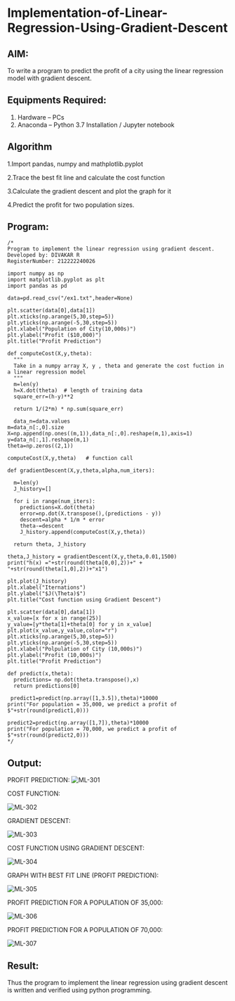 # Implementation-of-Linear-Regression-Using-Gradient-Descent

## AIM:
To write a program to predict the profit of a city using the linear regression model with gradient descent.

## Equipments Required:
1. Hardware – PCs
2. Anaconda – Python 3.7 Installation / Jupyter notebook


## Algorithm
1.Import pandas, numpy and mathplotlib.pyplot


2.Trace the best fit line and calculate the cost function


3.Calculate the gradient descent and plot the graph for it


4.Predict the profit for two population sizes.

## Program:
```
/*
Program to implement the linear regression using gradient descent.
Developed by: DIVAKAR R
RegisterNumber: 212222240026

import numpy as np
import matplotlib.pyplot as plt
import pandas as pd

data=pd.read_csv("/ex1.txt",header=None)

plt.scatter(data[0],data[1])
plt.xticks(np.arange(5,30,step=5))
plt.yticks(np.arange(-5,30,step=5))
plt.xlabel("Population of City(10,000s)")
plt.ylabel("Profit ($10,000)")
plt.title("Profit Prediction")

def computeCost(X,y,theta):
  """
  Take in a numpy array X, y , theta and generate the cost fuction in a linear regression model
  """
  m=len(y)
  h=X.dot(theta)  # length of training data
  square_err=(h-y)**2 

  return 1/(2*m) * np.sum(square_err)  
  
  data_n=data.values
m=data_n[:,0].size
X=np.append(np.ones((m,1)),data_n[:,0].reshape(m,1),axis=1)
y=data_n[:,1].reshape(m,1)
theta=np.zeros((2,1))

computeCost(X,y,theta)   # function call

def gradientDescent(X,y,theta,alpha,num_iters):
  
  m=len(y)
  J_history=[]

  for i in range(num_iters):
    predictions=X.dot(theta)
    error=np.dot(X.transpose(),(predictions - y))
    descent=alpha * 1/m * error
    theta-=descent
    J_history.append(computeCost(X,y,theta))

  return theta, J_history
  
theta,J_history = gradientDescent(X,y,theta,0.01,1500)
print("h(x) ="+str(round(theta[0,0],2))+" + "+str(round(theta[1,0],2))+"x1")

plt.plot(J_history)
plt.xlabel("Iternations")
plt.ylabel("$J(\Theta)$")
plt.title("Cost function using Gradient Descent")

plt.scatter(data[0],data[1])
x_value=[x for x in range(25)]
y_value=[y*theta[1]+theta[0] for y in x_value]
plt.plot(x_value,y_value,color="r")
plt.xticks(np.arange(5,30,step=5))
plt.yticks(np.arange(-5,30,step=5))
plt.xlabel("Polpulation of City (10,000s)")
plt.ylabel("Profit (10,000s)")
plt.title("Profit Prediction")

def predict(x,theta):
  predictions= np.dot(theta.transpose(),x)
  return predictions[0]
  
 predict1=predict(np.array([1,3.5]),theta)*10000
print("For population = 35,000, we predict a profit of $"+str(round(predict1,0)))

predict2=predict(np.array([1,7]),theta)*10000
print("For population = 70,000, we predict a profit of $"+str(round(predict2,0)))
*/
```

## Output:
PROFIT PREDICTION:
![ML-301](https://github.com/divakar618/Implementation-of-Linear-Regression-Using-Gradient-Descent/assets/121932143/aadbf8a2-87a7-4450-8da6-8352755c7dd5)



COST FUNCTION:

![ML-302](https://github.com/divakar618/Implementation-of-Linear-Regression-Using-Gradient-Descent/assets/121932143/4b5d7a4e-3331-4e8d-be8d-5dbde14a4728)


GRADIENT DESCENT:



![ML-303](https://github.com/divakar618/Implementation-of-Linear-Regression-Using-Gradient-Descent/assets/121932143/dcfd8c3e-44b9-4f49-ba4f-f3f93ddd526e)



COST FUNCTION USING GRADIENT DESCENT:



![ML-304](https://github.com/divakar618/Implementation-of-Linear-Regression-Using-Gradient-Descent/assets/121932143/6df17683-1004-499c-940a-230fbd934204)


GRAPH WITH BEST FIT LINE (PROFIT PREDICTION):


![ML-305](https://github.com/divakar618/Implementation-of-Linear-Regression-Using-Gradient-Descent/assets/121932143/c9e3b0a2-bac6-4441-9651-2a0731ced41f)


PROFIT PREDICTION FOR A POPULATION OF 35,000:

![ML-306](https://github.com/divakar618/Implementation-of-Linear-Regression-Using-Gradient-Descent/assets/121932143/60b71ec9-6a9c-4098-8f10-01ec1b96e156)



PROFIT PREDICTION FOR A POPULATION OF 70,000:


![ML-307](https://github.com/divakar618/Implementation-of-Linear-Regression-Using-Gradient-Descent/assets/121932143/de2717bb-034c-45e5-bb2e-65e2221595b2)



## Result:
Thus the program to implement the linear regression using gradient descent is written and verified using python programming.
